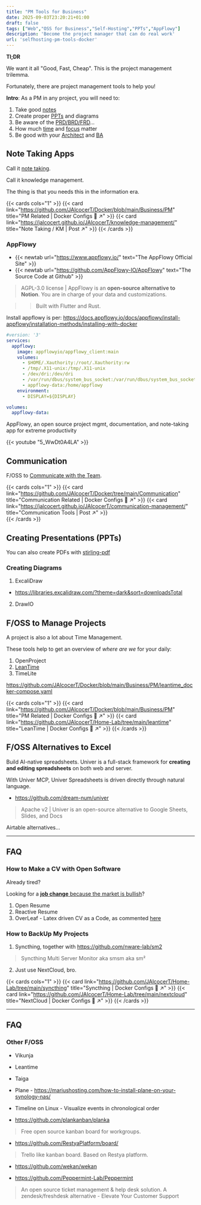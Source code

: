 ```yaml
---
title: "PM Tools for Business"
date: 2025-09-03T23:20:21+01:00
draft: false
tags: ["Web","OSS for Business","Self-Hosting","PPTs","AppFlowy"]
description: 'Become the project manager that can do real work'   
url: 'selfhosting-pm-tools-docker'    
---
```



**Tl;DR**

We want it all "Good, Fast, Cheap". This is the project management trilemma.

Fortunately, there are project management tools to help you!

**Intro**: As a PM in any project, you will need to:

1. Take good [notes](#note-taking-apps)
2. Create proper [PPTs](#creating-presentations-ppts) and diagrams
3. Be aware of the [PRD/BRD/FRD](https://jalcocert.github.io/JAlcocerT/brd-vs-frd-for-data-analytics/)...
4. How much [time](https://jalcocert.github.io/JAlcocerT/time-management-data-analytics/) and [focus](https://jalcocert.github.io/JAlcocerT/tools-to-improve-focus/) matter
5. Be good with your [Architect](https://jalcocert.github.io/JAlcocerT/data-analytics-architecture/) and [BA](https://jalcocert.github.io/JAlcocerT/business-analytics-skills/)


## Note Taking Apps

Call it [note taking](https://jalcocert.github.io/JAlcocerT/knowledge-management/).

Call it knowledge management.

The thing is that you needs this in the information era.

{{< cards cols="1" >}}
  {{< card link="https://github.com/JAlcocerT/Docker/blob/main/Business/PM" title="PM Related | Docker Configs 🐋 ↗" >}}
  {{< card link="https://jalcocert.github.io/JAlcocerT/knowledge-management/" title="Note Taking / KM | Post ↗" >}}
{{< /cards >}}


### AppFlowy

<!-- https://itsfoss.com/appflowy/ -->

* {{< newtab url="https://www.appflowy.io/" text="The AppFlowy Official Site" >}}
* {{< newtab url="https://github.com/AppFlowy-IO/AppFlowy" text="The Source Code at Github" >}}

> AGPL-3.0 license | AppFlowy is an **open-source alternative to Notion**. You are in charge of your data and customizations.

> > Built with Flutter and Rust.

Install appflowy is per: <https://docs.appflowy.io/docs/appflowy/install-appflowy/installation-methods/installing-with-docker>

```yml
#version: '3'
services:
  appflowy:
    image: appflowyio/appflowy_client:main
    volumes:
      - $HOME/.Xauthority:/root/.Xauthority:rw
      - /tmp/.X11-unix:/tmp/.X11-unix
      - /dev/dri:/dev/dri
      - /var/run/dbus/system_bus_socket:/var/run/dbus/system_bus_socket
      - appflowy-data:/home/appflowy
    environment:
      - DISPLAY=${DISPLAY}

volumes:
  appflowy-data:
```

AppFlowy, an open source project mgmt, documentation, and note-taking app for extreme productivity

{{< youtube "5_WwDt0A4LA" >}}


<!-- <https://www.youtube.com/watch?v=5_WwDt0A4LA> -->

## Communication

F/OSS to [Communicate with the Team](https://jalcocert.github.io/JAlcocerT/communication-management).

{{< cards cols="1" >}}
  {{< card link="https://github.com/JAlcocerT/Docker/tree/main/Communication" title="Communication Related | Docker Configs 🐋 ↗" >}}
  {{< card link="https://jalcocert.github.io/JAlcocerT/communication-management/" title="Communication Tools | Post ↗" >}}  
{{< /cards >}}

## Creating Presentations (PPTs)

You can also create PDFs with [stirling-pdf](https://fossengineer.com/selfhosting-stirling-pdf)

### Creating Diagrams

1. ExcaliDraw

* https://libraries.excalidraw.com/?theme=dark&sort=downloadsTotal

2. DrawIO

## F/OSS to Manage Projects

A project is also a lot about Time Management.

These tools help to get an overview of *where are we* for your daily: 

1. OpenProject
2. [LeanTime](https://fossengineer.com/selfhosting-Leantime-docker/)
3. TimeLite

https://github.com/JAlcocerT/Docker/blob/main/Business/PM/leantime_docker-compose.yaml

{{< cards cols="1" >}}
  {{< card link="https://github.com/JAlcocerT/Docker/blob/main/Business/PM" title="PM Related | Docker Configs 🐋 ↗" >}}
  {{< card link="https://github.com/JAlcocerT/Home-Lab/tree/main/leantime" title="LeanTime | Docker Configs 🐋 ↗" >}}
{{< /cards >}}

## F/OSS Alternatives to Excel

Build AI-native spreadsheets. Univer is a full-stack framework for **creating and editing spreadsheets** on both web and server.

With Univer MCP, Univer Spreadsheets is driven directly through natural language. 

* https://github.com/dream-num/univer

> Apache v2 | Univer is an open-source alternative to Google Sheets, Slides, and Docs

Airtable alternatives...


---

## FAQ


### How to Make a CV with Open Software

Already tired?

Looking for a [**job change** because the market is bullish](https://jalcocert.github.io/JAlcocerT/playwright-101/)?

1. Open Resume
2. Reactive Resume
3. OverLeaf - Latex driven CV as a Code, as commented [here](https://jalcocert.github.io/JAlcocerT/when-to-apply-for-a-job/)

### How to BackUp My Projects

1. Syncthing, together with https://github.com/nware-lab/sm2

> Syncthing Multi Server Monitor aka smsm aka sm²

2. Just use NextCloud, bro.

{{< cards cols="1" >}}
  {{< card link="https://github.com/JAlcocerT/Home-Lab/tree/main/syncthing" title="Syncthing | Docker Configs 🐋 ↗" >}}
  {{< card link="https://github.com/JAlcocerT/Home-Lab/tree/main/nextcloud" title="NextCloud | Docker Configs 🐋 ↗" >}}
{{< /cards >}}


---

## FAQ

### Other F/OSS

* Vikunja
* Leantime
* Taiga
* Plane - https://mariushosting.com/how-to-install-plane-on-your-synology-nas/

* Timeline on Linux - Visualize events in chronological order

* https://github.com/plankanban/planka

> Free open source kanban board for workgroups.

* https://github.com/RestyaPlatform/board/

>  Trello like kanban board. Based on Restya platform. 

* https://github.com/wekan/wekan

* https://github.com/Peppermint-Lab/Peppermint

>  An open source ticket management & help desk solution. A zendesk/freshdesk alternative - Elevate Your Customer Support